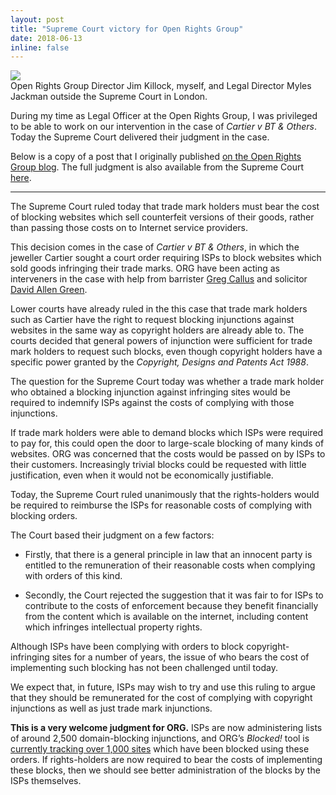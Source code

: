 ```yaml
---
layout: post
title: "Supreme Court victory for Open Rights Group"
date: 2018-06-13
inline: false
---
```

<div class="img">
  <img class="col three" src="{{ site.baseurl }}/assets/img/org-at-the-supreme-court.jpg">
</div>
<div class="col three caption">Open Rights Group Director Jim Killock, myself, and Legal Director Myles Jackman outside the Supreme Court in London.</div>

During my time as Legal Officer at the Open Rights Group, I was privileged to be able to work on our intervention in the case of _Cartier v BT & Others_. Today the Supreme Court delivered their judgment in the case.

Below is a copy of a post that I originally published [on the Open Rights Group blog](https://www.openrightsgroup.org/blog/2018/cartier-supreme-court). The full judgment is also available from the Supreme Court [here](https://www.supremecourt.uk/cases/uksc-2016-0159.html).

---

The Supreme Court ruled today that trade mark holders must bear the cost of blocking websites which sell counterfeit versions of their goods, rather than passing those costs on to Internet service providers.

This decision comes in the case of _Cartier v BT & Others_, in which the jeweller Cartier sought a court order requiring ISPs to block websites which sold goods infringing their trade marks. ORG have been acting as interveners in the case with help from barrister [Greg Callus](http://www.5rb.com/member/greg-callus/) and solicitor [David Allen Green](http://www.preiskel.com/people/david-allen-green/).

Lower courts have already ruled in the this case that trade mark holders such as Cartier have the right to request blocking injunctions against websites in the same way as copyright holders are already able to. The courts decided that general powers of injunction were sufficient for trade mark holders to request such blocks, even though copyright holders have a specific power granted by the _Copyright, Designs and Patents Act 1988_.

The question for the Supreme Court today was whether a trade mark holder who obtained a blocking injunction against infringing sites would be required to indemnify ISPs against the costs of complying with those injunctions.

If trade mark holders were able to demand blocks which ISPs were required to pay for, this could open the door to large-scale blocking of many kinds of websites. ORG was concerned that the costs would be passed on by ISPs to their customers. Increasingly trivial blocks could be requested with little justification, even when it would not be economically justifiable.

Today, the Supreme Court ruled unanimously that the rights-holders would be required to reimburse the ISPs for reasonable costs of complying with blocking orders.

The Court based their judgment on a few factors:

* Firstly, that there is a general principle in law that an innocent party is entitled to the remuneration of their reasonable costs when complying with orders of this kind.

* Secondly, the Court rejected the suggestion that it was fair to for ISPs to contribute to the costs of enforcement because they benefit financially from the content which is available on the internet, including content which infringes intellectual property rights.

Although ISPs have been complying with orders to block copyright-infringing sites for a number of years, the issue of who bears the cost of implementing such blocking has not been challenged until today.

We expect that, in future, ISPs may wish to try and use this ruling to argue that they should be remunerated for the cost of complying with copyright injunctions as well as just trade mark injunctions.

**This is a very welcome judgment for ORG.** ISPs are now administering lists of around 2,500 domain-blocking injunctions, and ORG’s _Blocked!_ tool is [currently tracking over 1,000 sites](https://www.blocked.org.uk/legal-blocks) which have been blocked using these orders. If rights-holders are now required to bear the costs of implementing these blocks, then we should see better administration of the blocks by the ISPs themselves.
